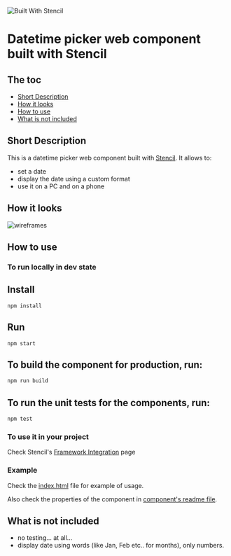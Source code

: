 ![Built With Stencil](https://img.shields.io/badge/-Built%20With%20Stencil-16161d.svg?logo=data%3Aimage%2Fsvg%2Bxml%3Bbase64%2CPD94bWwgdmVyc2lvbj0iMS4wIiBlbmNvZGluZz0idXRmLTgiPz4KPCEtLSBHZW5lcmF0b3I6IEFkb2JlIElsbHVzdHJhdG9yIDE5LjIuMSwgU1ZHIEV4cG9ydCBQbHVnLUluIC4gU1ZHIFZlcnNpb246IDYuMDAgQnVpbGQgMCkgIC0tPgo8c3ZnIHZlcnNpb249IjEuMSIgaWQ9IkxheWVyXzEiIHhtbG5zPSJodHRwOi8vd3d3LnczLm9yZy8yMDAwL3N2ZyIgeG1sbnM6eGxpbms9Imh0dHA6Ly93d3cudzMub3JnLzE5OTkveGxpbmsiIHg9IjBweCIgeT0iMHB4IgoJIHZpZXdCb3g9IjAgMCA1MTIgNTEyIiBzdHlsZT0iZW5hYmxlLWJhY2tncm91bmQ6bmV3IDAgMCA1MTIgNTEyOyIgeG1sOnNwYWNlPSJwcmVzZXJ2ZSI%2BCjxzdHlsZSB0eXBlPSJ0ZXh0L2NzcyI%2BCgkuc3Qwe2ZpbGw6I0ZGRkZGRjt9Cjwvc3R5bGU%2BCjxwYXRoIGNsYXNzPSJzdDAiIGQ9Ik00MjQuNywzNzMuOWMwLDM3LjYtNTUuMSw2OC42LTkyLjcsNjguNkgxODAuNGMtMzcuOSwwLTkyLjctMzAuNy05Mi43LTY4LjZ2LTMuNmgzMzYuOVYzNzMuOXoiLz4KPHBhdGggY2xhc3M9InN0MCIgZD0iTTQyNC43LDI5Mi4xSDE4MC40Yy0zNy42LDAtOTIuNy0zMS05Mi43LTY4LjZ2LTMuNkgzMzJjMzcuNiwwLDkyLjcsMzEsOTIuNyw2OC42VjI5Mi4xeiIvPgo8cGF0aCBjbGFzcz0ic3QwIiBkPSJNNDI0LjcsMTQxLjdIODcuN3YtMy42YzAtMzcuNiw1NC44LTY4LjYsOTIuNy02OC42SDMzMmMzNy45LDAsOTIuNywzMC43LDkyLjcsNjguNlYxNDEuN3oiLz4KPC9zdmc%2BCg%3D%3D&colorA=16161d&style=flat-square)

# Datetime picker web component built with Stencil
## The toc
 + [Short Description](#short-description)
 + [How it looks](#how-it-looks)
 + [How to use](#how-to-use)
 + [What is not included](#what-is-not-included)
 
## Short Description
This is a datetime picker web component built with [Stencil](https://stenciljs.com/). 
It allows to:
+ set a date
+ display the date using a custom format
+ use it on a PC and on a phone

## How it looks
![wireframes](https://user-images.githubusercontent.com/3591259/70871174-01e3e980-1fa5-11ea-8d19-1f4a9a177fb6.png)

## How to use
### To run locally in dev state
Install 
----
```
npm install
```
Run 
----
```
npm start
```
To build the component for production, run:
----------
```bash
npm run build
```
To run the unit tests for the components, run:
-----------
```bash
npm test
```

### To use it in your project
Check Stencil's [Framework Integration](https://stenciljs.com/docs/overview) page

### Example
Check the [index.html](https://github.com/alexeiTruhin/datetime-picker/blob/master/src/index.html) file for example of usage.

Also check the properties of the component in [component's readme file](https://github.com/alexeiTruhin/datetime-picker/blob/master/src/components/datetime/readme.md).

## What is not included
 + no testing... at all...
 + display date using words (like Jan, Feb etc.. for months), only numbers.
